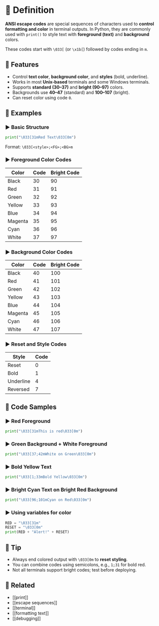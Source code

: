 # 🧾 Definition
**ANSI escape codes** are special sequences of characters used to **control formatting and color** in terminal outputs. In Python, they are commonly used with `print()` to style text with **foreground (text)** and **background** colors.

These codes start with `\033[` (or `\x1b[`) followed by codes ending in `m`.

## 🧩 Features
- Control **text color**, **background color**, and **styles** (bold, underline).
- Works in most **Unix-based** terminals and some Windows terminals.
- Supports **standard (30–37)** and **bright (90–97)** colors.
- Backgrounds use **40–47** (standard) and **100–107** (bright).
- Can reset color using code `0`.

## 🧪 Examples

### ▶️ Basic Structure
```python
print("\033[31mRed Text\033[0m")
```
Format: `\033[<style>;<FG>;<BG>m`

### ▶️ Foreground Color Codes

| Color     | Code | Bright Code |
|-----------|------|-------------|
| Black     | 30   | 90          |
| Red       | 31   | 91          |
| Green     | 32   | 92          |
| Yellow    | 33   | 93          |
| Blue      | 34   | 94          |
| Magenta   | 35   | 95          |
| Cyan      | 36   | 96          |
| White     | 37   | 97          |

### ▶️ Background Color Codes

| Color     | Code | Bright Code |
|-----------|------|-------------|
| Black     | 40   | 100         |
| Red       | 41   | 101         |
| Green     | 42   | 102         |
| Yellow    | 43   | 103         |
| Blue      | 44   | 104         |
| Magenta   | 45   | 105         |
| Cyan      | 46   | 106         |
| White     | 47   | 107         |

### ▶️ Reset and Style Codes

| Style         | Code |
|---------------|------|
| Reset         | 0    |
| Bold          | 1    |
| Underline     | 4    |
| Reversed      | 7    |

## 🧪 Code Samples

### ▶️ Red Foreground
```python
print("\033[31mThis is red\033[0m")
```

### ▶️ Green Background + White Foreground
```python
print("\033[37;42mWhite on Green\033[0m")
```

### ▶️ Bold Yellow Text
```python
print("\033[1;33mBold Yellow\033[0m")
```

### ▶️ Bright Cyan Text on Bright Red Background
```python
print("\033[96;101mCyan on Red\033[0m")
```

### ▶️ Using variables for color
```python
RED = "\033[31m"
RESET = "\033[0m"
print(RED + "Alert!" + RESET)
```

## 🧠 Tip
- Always end colored output with `\033[0m` to **reset styling**.
- You can combine codes using semicolons, e.g., `1;31` for bold red.
- Not all terminals support bright codes; test before deploying.

## 🔗 Related
- [[print]]
- [[escape sequences]]
- [[terminal]]
- [[formatting text]]
- [[debugging]]